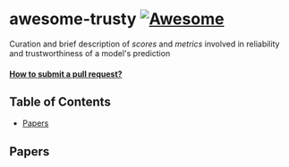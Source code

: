 # awesome-trusty [![Awesome](https://cdn.rawgit.com/sindresorhus/awesome/d7305f38d29fed78fa85652e3a63e154dd8e8829/media/badge.svg)](https://github.com/sindresorhus/awesome)
Curation and brief description of *scores* and *metrics* involved in reliability and trustworthiness of a model's prediction

#### [How to submit a pull request?]()

## Table of Contents
- [Papers](#papers)

## Papers

